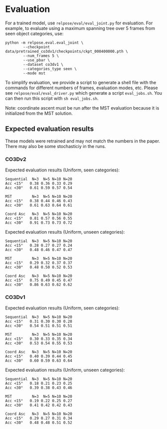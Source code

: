 # Evaluation

For a trained model, use `relpose/eval/eval_joint.py` for evaluation. For example,
to evaluate using a maximum spanning tree over 5 frames from seen object categories,
use:
```
python -m relpose.eval.eval_joint \
        --checkpoint data/pretrained_co3dv1/checkpoints/ckpt_000400000.pth \
        --num_frames 5 \
        --use_pbar \
        --dataset co3dv1 \
        --categories_type seen \
        --mode mst
```

To simplify evaluation, we provide a script to generate a shell file with the commands
for different numbers of frames, evaluation modes, etc. Please see
`relpose/eval/eval_driver.py` which generate a script `eval_jobs.sh`. You can then run
this script with `sh eval_jobs.sh`.

Note: coordinate ascent must be run after the MST evaluation because it is initialized
from the MST solution.

## Expected evaluation results

These models were retrained and may not match the numbers in the paper. There may also
be some stochasticiy in the runs.

### CO3Dv2

Expected evaluation results (Uniform, seen categories):
```
Sequential  N=3  N=5 N=10 N=20
Acc <15°   0.38 0.36 0.33 0.29
Acc <30°   0.61 0.59 0.57 0.54

MST         N=3  N=5 N=10 N=20
Acc <15°   0.38 0.44 0.46 0.43
Acc <30°   0.61 0.63 0.64 0.61

Coord Asc   N=3  N=5 N=10 N=20
Acc <15°   0.81 0.57 0.56 0.55
Acc <30°   0.91 0.73 0.73 0.72
```


Expected evaluation results (Uniform, unseen categories):
```
Sequential  N=3  N=5 N=10 N=20
Acc <15°   0.28 0.27 0.27 0.24
Acc <30°   0.48 0.46 0.47 0.47

MST         N=3  N=5 N=10 N=20
Acc <15°   0.29 0.32 0.37 0.37
Acc <30°   0.48 0.50 0.52 0.53

Coord Asc   N=3  N=5 N=10 N=20
Acc <15°   0.75 0.49 0.45 0.47
Acc <30°   0.86 0.63 0.62 0.62
```


### CO3Dv1

Expected evaluation results (Uniform, seen categories):
```
Sequential  N=3  N=5 N=10 N=20
Acc <15°   0.31 0.30 0.30 0.28
Acc <30°   0.54 0.51 0.51 0.51

MST         N=3  N=5 N=10 N=20
Acc <15°   0.30 0.33 0.35 0.34
Acc <30°   0.53 0.54 0.55 0.53

Coord Asc   N=3  N=5 N=10 N=20
Acc <15°   0.40 0.39 0.44 0.45
Acc <30°   0.60 0.59 0.63 0.64
```


Expected evaluation results (Uniform, unseen categories):
```
Sequential  N=3  N=5 N=10 N=20
Acc <15°   0.18 0.21 0.23 0.25
Acc <30°   0.39 0.38 0.43 0.46

MST         N=3  N=5 N=10 N=20
Acc <15°   0.19 0.22 0.25 0.27
Acc <30°   0.41 0.42 0.42 0.43

Coord Asc   N=3  N=5 N=10 N=20
Acc <15°   0.29 0.27 0.31 0.34
Acc <30°   0.48 0.48 0.51 0.52
```
